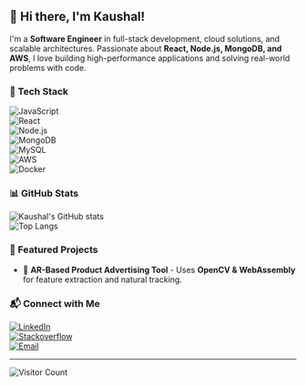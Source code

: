 ## 👋 Hi there, I'm Kaushal!

I'm a **Software Engineer** in full-stack development, cloud solutions, and scalable architectures. Passionate about **React, Node.js, MongoDB, and AWS**, I love building high-performance applications and solving real-world problems with code. 

### 🚀 Tech Stack

![JavaScript](https://img.shields.io/badge/JavaScript-F7DF1E?style=for-the-badge&logo=javascript&logoColor=black)  
![React](https://img.shields.io/badge/React-61DAFB?style=for-the-badge&logo=react&logoColor=black)  
![Node.js](https://img.shields.io/badge/Node.js-339933?style=for-the-badge&logo=node.js&logoColor=white)  
![MongoDB](https://img.shields.io/badge/MongoDB-4EA94B?style=for-the-badge&logo=mongodb&logoColor=white)  
![MySQL](https://img.shields.io/badge/MySQL-4479A1?style=for-the-badge&logo=mysql&logoColor=white)  
![AWS](https://img.shields.io/badge/AWS-232F3E?style=for-the-badge&logo=amazon-aws&logoColor=white)  
![Docker](https://img.shields.io/badge/Docker-2496ED?style=for-the-badge&logo=docker&logoColor=white)

### 📊 GitHub Stats

![Kaushal's GitHub stats](https://github-readme-stats.vercel.app/api?username=chhaunkar96&show_icons=true&theme=radical)  
![Top Langs](https://github-readme-stats.vercel.app/api/top-langs/?username=chhaunkar96&layout=compact&theme=radical)

### 🌟 Featured Projects

- 📱 **AR-Based Product Advertising Tool** - Uses **OpenCV & WebAssembly** for feature extraction and natural tracking.

### 📬 Connect with Me

[![LinkedIn](https://img.shields.io/badge/LinkedIn-0077B5?style=for-the-badge&logo=linkedin&logoColor=white)](https://www.linkedin.com/in/your-profile)  
[![Stackoverflow](https://img.shields.io/badge/stackoverflow-0077B5?style=for-the-badge&logo=stackoverflow&logoColor=white)](https://stackoverflow.com/users/7862130/kaushal-chhaunkar)  
[![Email](https://img.shields.io/badge/Email-D14836?style=for-the-badge&logo=gmail&logoColor=white)](mailto:chhaunkar96@gmail.com)

---

![Visitor Count](https://profile-counter.glitch.me/{chhaunkar96}/count.svg) 

